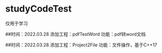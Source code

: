 # studyCodeTest
仅用于学习

##时间：2022.03.28
添加工程：pdfTestWord
功能：pdf转word文档


##时间：2022.03.28
添加工程：Project2File
功能：文件操作，基于C++17